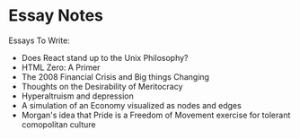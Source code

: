 # Essay Notes

Essays To Write:
- Does React stand up to the Unix Philosophy?
- HTML Zero: A Primer
- The 2008 Financial Crisis and Big things Changing
- Thoughts on the Desirability of Meritocracy
- Hyperaltruism and depression
- A simulation of an Economy visualized as nodes and edges
- Morgan's idea that Pride is a Freedom of Movement exercise for tolerant comopolitan culture

